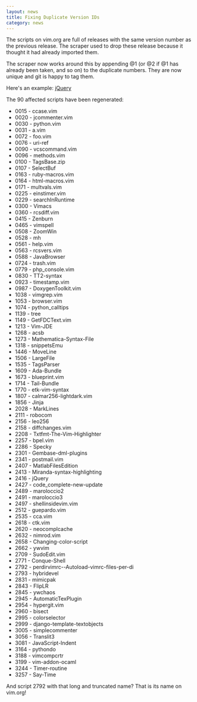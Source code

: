 ```yaml
---
layout: news
title: Fixing Duplicate Version IDs
category: news
---
```


The scripts on vim.org are full of releases with the same version number
as the previous release.  The scraper used to drop these release because it
thought it had already imported them.

The scraper now works around this by appending @1 (or @2 if @1 has already
been taken, and so on) to the duplicate numbers.  They are now unique and
git is happy to tag them.

Here's an example: [jQuery](https://github.com/vim-scripts/jQuery/commit/d321b054770aa9fe713f306cedb5695c1a866bb5)

The 90 affected scripts have been regenerated:

 * 0015 - ccase.vim
 * 0020 - jcommenter.vim
 * 0030 - python.vim
 * 0031 - a.vim
 * 0072 - foo.vim
 * 0076 - uri-ref
 * 0090 - vcscommand.vim
 * 0096 - methods.vim
 * 0100 - TagsBase.zip
 * 0107 - SelectBuf
 * 0163 - ruby-macros.vim
 * 0164 - html-macros.vim
 * 0171 - multvals.vim
 * 0225 - einstimer.vim
 * 0229 - searchInRuntime
 * 0300 - Vimacs
 * 0360 - rcsdiff.vim
 * 0415 - Zenburn
 * 0465 - vimspell
 * 0508 - ZoomWin
 * 0528 - mh
 * 0561 - help.vim
 * 0563 - rcsvers.vim
 * 0588 - JavaBrowser
 * 0724 - trash.vim
 * 0779 - php\_console.vim
 * 0830 - TT2-syntax
 * 0923 - timestamp.vim
 * 0987 - DoxygenToolkit.vim
 * 1038 - vimgrep.vim
 * 1053 - browser.vim
 * 1074 - python\_calltips
 * 1139 - tree
 * 1149 - GetFDCText.vim
 * 1213 - Vim-JDE
 * 1268 - acsb
 * 1273 - Mathematica-Syntax-File
 * 1318 - snippetsEmu
 * 1446 - MoveLine
 * 1506 - LargeFile
 * 1535 - TagsParser
 * 1609 - Ada-Bundle
 * 1673 - blueprint.vim
 * 1714 - Tail-Bundle
 * 1770 - etk-vim-syntax
 * 1807 - calmar256-lightdark.vim
 * 1856 - Jinja
 * 2028 - MarkLines
 * 2111 - robocom
 * 2156 - leo256
 * 2158 - diffchanges.vim
 * 2208 - Txtfmt-The-Vim-Highlighter
 * 2257 - bpel.vim
 * 2286 - Specky
 * 2301 - Gembase-dml-plugins
 * 2341 - postmail.vim
 * 2407 - MatlabFilesEdition
 * 2413 - Miranda-syntax-highlighting
 * 2416 - jQuery
 * 2427 - code\_complete-new-update
 * 2489 - maroloccio2
 * 2491 - maroloccio3
 * 2497 - shellinsidevim.vim
 * 2512 - guepardo.vim
 * 2535 - cca.vim
 * 2618 - ctk.vim
 * 2620 - neocomplcache
 * 2632 - nimrod.vim
 * 2658 - Changing-color-script
 * 2662 - ywvim
 * 2709 - SudoEdit.vim
 * 2771 - Conque-Shell
 * 2792 - perdirvimrc--Autoload-vimrc-files-per-di
 * 2793 - hybridevel
 * 2831 - mimicpak
 * 2843 - FlipLR
 * 2845 - ywchaos
 * 2945 - AutomaticTexPlugin
 * 2954 - hypergit.vim
 * 2960 - bisect
 * 2995 - colorselector
 * 2999 - django-template-textobjects
 * 3005 - simplecommenter
 * 3056 - Translit3
 * 3081 - JavaScript-Indent
 * 3164 - pythondo
 * 3188 - vimcompcrtr
 * 3199 - vim-addon-ocaml
 * 3244 - Timer-routine
 * 3257 - Say-Time

And script 2792 with that long and truncated name?  That is its name
on vim.org!

